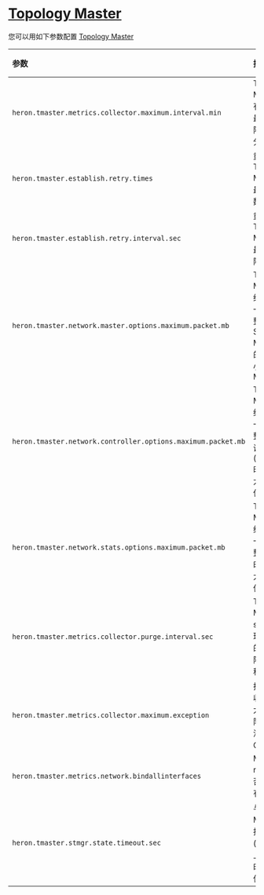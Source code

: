 # [Topology Master](http://twitter.github.io/heron/docs/operators/configuration/tmaster/)

您可以用如下参数配置 [Topology Master](../Heron-Concepts/Heron-Architecture.md#topology-master)

参数 | 描述 | 默认值
:----- |:------- |:-------
`heron.tmaster.metrics.collector.maximum.interval.min` | Topology Master 持有 metrics 最长时间间隔，单位：分钟 | 180
`heron.tmaster.establish.retry.times` | 重试部署 Topology Master 的最大尝试次数 | 30
`heron.tmaster.establish.retry.interval.sec` | 重试部署 Topology Master 的最长时间间隔 | 1
`heron.tmaster.network.master.options.maximum.packet.mb` | Topology Master 网络选项之一，用于调整网络连接 Stream Manager 时的消息包大小，单位：MB | 16
`heron.tmaster.network.controller.options.maximum.packet.mb` | Topology Master 网络选项之一，用于调整网络连接调度器(scheduler)时的消息包大小，单位：MB | 1
`heron.tmaster.network.stats.options.maximum.packet.mb` | Topology Master 网络选项之一，用于调整状态查询时的消息包大小，单位：MB | 1
`heron.tmaster.metrics.collector.purge.interval.sec` | Topology Master 从 socket 中清理 metrics 的时间间隔，单位：秒 | 60
`heron.tmaster.metrics.collector.maximum.exception` | 拓扑的维度收集器的最大异常上限，可防止潜在的 OOM 问题 | 256
`heron.tmaster.metrics.network.bindallinterfaces` | Metrics reporter 是否绑定到所有接口上 | `False`
`heron.tmaster.stmgr.state.timeout.sec` | 与 Stream Manger 连接超时门限(当前时间-上一次心跳时间)，单位：秒 | 60
